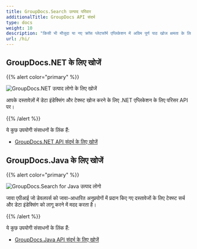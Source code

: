 ```yaml
---
title: GroupDocs.Search उत्पाद परिवार
additionalTitle: GroupDocs API संदर्भ
type: docs
weight: 10
description: "किसी भी मौजूदा या नए क्रॉस प्लेटफॉर्म एप्लिकेशन में अग्रिम पूर्ण पाठ खोज क्षमता के लिए इस एपीआई के साथ अपनी दस्तावेज़ खोज प्रक्रिया को बदलें"
url: /hi/
---
```


## GroupDocs.NET के लिए खोजें

{{% alert color="primary" %}} 

![GroupDocs.NET उत्पाद लोगो के लिए खोजें](../gdocs_net.png)

आपके दस्तावेज़ों में डेटा इंडेक्सिंग और टेक्स्ट खोज करने के लिए .NET एप्लिकेशन के लिए परिसर API पर।

{{% /alert %}} 

ये कुछ उपयोगी संसाधनों के लिंक हैं:

- [GroupDocs.NET API संदर्भ के लिए खोजें](/search/hi/net/)


## GroupDocs.Java के लिए खोजें

{{% alert color="primary" %}}

![GroupDocs.Search for Java उत्पाद लोगो](../gdocs_java.png)

जावा एपीआई जो डेवलपर्स को जावा-आधारित अनुप्रयोगों में प्रदान किए गए दस्तावेजों के लिए टेक्स्ट सर्च और डेटा इंडेक्सिंग को लागू करने में मदद करता है।

{{% /alert %}}

ये कुछ उपयोगी संसाधनों के लिंक हैं:

- [GroupDocs.Java API संदर्भ के लिए खोजें](/search/java/)
